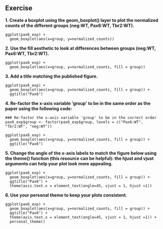 ## Exercise

**1. Create a boxplot using the geom_boxplot() layer to plot the normalized counts of the different groups (neg:WT, Pax6:WT, Tbr2:WT).**

```
ggplot(pax6_exp) +
  geom_boxplot(aes(x=group, y=normalized_counts)) 

```


**2. Use the fill aesthetic to look at differences between groups (neg:WT, Pax6:WT, Tbr2:WT).**

```
ggplot(pax6_exp) +
  geom_boxplot(aes(x=group, y=normalized_counts, fill = group)) 
```

**3. Add a title matching the published figure.**

```
ggplot(pax6_exp) +
  geom_boxplot(aes(x=group, y=normalized_counts, fill = group)) +
  ggtitle("Pax6") 
```


**4. Re-factor the x-axis variable 'group' to be in the same order as the paper using the following code:**

```
### Re-factor the x-axis variable 'group' to be in the correct order
pax6_exp$group <- factor(pax6_exp$group, levels = c("Pax6:WT", "Tbr2:WT", "neg:WT"))

ggplot(pax6_exp) +
  geom_boxplot(aes(x=group, y=normalized_counts, fill = group)) +
  ggtitle("Pax6") 

```

**5. Change the angle of the x-axis labels to match the figure below using the theme() function (this resource can be helpful): the hjust and vjust arguments can help your plot look more appealing.**

```
ggplot(pax6_exp) +
  geom_boxplot(aes(x=group, y=normalized_counts, fill = group)) +
  ggtitle("Pax6") + 
  theme(axis.text.x = element_text(angle=45, vjust = 1, hjust =1))
```

**6. Use your personal theme to keep your plots consistent.**

```
ggplot(pax6_exp) +
  geom_boxplot(aes(x=group, y=normalized_counts, fill = group)) +
  ggtitle("Pax6") + 
  theme(axis.text.x = element_text(angle=45, vjust = 1, hjust =1)) +
  personal_theme() 
```
